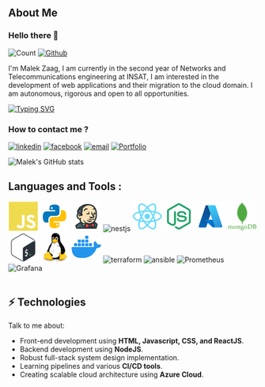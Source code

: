 ## About Me

### Hello there 👋

![Count](https://visitor-badge.laobi.icu/badge?page_id=Malek-Zaag.Malek-Zaag) [![Github](https://img.shields.io/github/followers/Malek-Zaag?label=Follow&style=social)](https://github.com/Malek-Zaag)


I'm Malek Zaag, I am currently in the second year of Networks and Telecommunications engineering at INSAT, I am interested in the development of web applications and their migration to the cloud domain. I am autonomous, rigorous and open to all opportunities.

[![Typing SVG](https://readme-typing-svg.demolab.com/?lines=Cloud+and+DevOps+student;Network+Engineer;CyberSecurity+Enthusiast)](https://git.io/typing-svg)

### How to contact me ?

[<img src='https://user-images.githubusercontent.com/59792971/164092560-819298ce-c9ba-4438-a368-bd1bcd6e7389.png' alt='linkedin' height='50'>](https://www.linkedin.com/in/malekzaag/) [<img src='https://user-images.githubusercontent.com/59792971/164092047-ea3ce66e-7068-4d46-b3ea-fbac1c0cb5fd.png' alt='facebook' height='50'>](https://www.facebook.com/zaag.malek.1/) [<img src='https://user-images.githubusercontent.com/59792971/164092165-318b4325-304b-4b3e-8143-eb8906976e4d.png' alt='email' height='53'>](mailto:zaag.malek1@gmail.com) [<img src='https://user-images.githubusercontent.com/59792971/164092695-39033b7c-6d7a-4519-b8d5-3a4cd59ee1bc.png' alt='Portfolio' height='47'>](https://malek-zaag.netlify.app/)

![Malek's GitHub stats](https://github-readme-stats.vercel.app/api?username=Malek-Zaag&count_private=true&theme=dark)


## Languages and Tools :

<p align="left">
<img width="60" height="60" alt="javascript" src="./icons/javascript-plain.svg" />
<img width="60" height="60" alt="python" src="./icons/icons8-python.svg">
<img width="60" height="60" alt="jenkins" src="./icons/icons8-jenkins.svg" />
<img src="https://upload.wikimedia.org/wikipedia/commons/thumb/3/39/Kubernetes_logo_without_workmark.svg/1200px-Kubernetes_logo_without_workmark.svg.png" alt="nestjs" width="60" height="60"/>
<img width="60" height="60" alt="react" src="./icons/react-original.svg" />
<img width="60" height="60" alt="nodejs" src="./icons/node-original.svg" />
<img width="60" height="60" alt="azure" src="./icons/icons8-azure.svg" />
<img width="60" height="60" alt="mongodb" src="./icons/mongodb-plain-wordmark.svg" />
<img width="60" height="60" alt="bash" src="./icons/bash-original.svg" />
<img width="60" height="60" alt="linux" src="./icons/linux-original.svg" />
<img width="60" height="60" alt="docker" src="./icons/icons8-docker.svg" />
<img src="https://www.vectorlogo.zone/logos/terraformio/terraformio-icon.svg" alt="terraform" width="60" height="60"/>
<img src="https://www.vectorlogo.zone/logos/ansible/ansible-icon.svg" alt="ansible" width="60" height="60">
<img src="https://www.vectorlogo.zone/logos/prometheusio/prometheusio-icon.svg" alt="Prometheus" width="60" height="60">
<img src="https://www.vectorlogo.zone/logos/grafana/grafana-icon.svg" alt="Grafana" width="60" height="60">
<br />
<br />

## ⚡ Technologies

Talk to me about:

- Front-end development using **HTML, Javascript, CSS, and ReactJS**.
- Backend development using **NodeJS**.
- Robust full-stack system design implementation.
- Learning pipelines and various **CI/CD tools**.
- Creating scalable cloud architecture using **Azure Cloud**.
